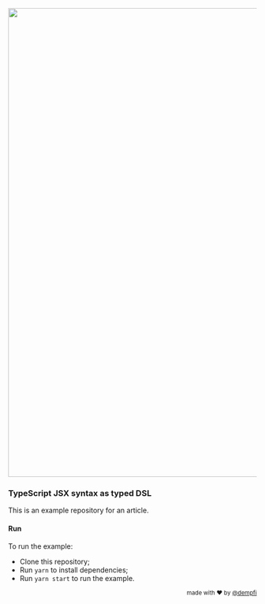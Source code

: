 <div align="center"><img src="https://i.imgur.com/5OScan3.png" width="950"/></div>

### TypeScript JSX syntax as typed DSL

This is an example repository for an article.

#### Run
To run the example:
- Clone this repository;
- Run `yarn` to install dependencies;
- Run `yarn start` to run the example.

<div align="right"><sup>
  made with ❤️ by <a href="https://github.com/dempfi">@dempfi</a>
</sup></div>
